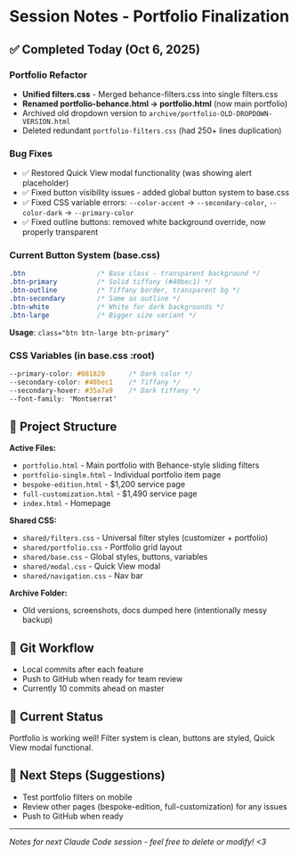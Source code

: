 # Session Notes - Portfolio Finalization

## ✅ Completed Today (Oct 6, 2025)

### Portfolio Refactor
- **Unified filters.css** - Merged behance-filters.css into single filters.css
- **Renamed portfolio-behance.html → portfolio.html** (now main portfolio)
- Archived old dropdown version to `archive/portfolio-OLD-DROPDOWN-VERSION.html`
- Deleted redundant `portfolio-filters.css` (had 250+ lines duplication)

### Bug Fixes
- ✅ Restored Quick View modal functionality (was showing alert placeholder)
- ✅ Fixed button visibility issues - added global button system to base.css
- ✅ Fixed CSS variable errors: `--color-accent` → `--secondary-color`, `--color-dark` → `--primary-color`
- ✅ Fixed outline buttons: removed white background override, now properly transparent

### Current Button System (base.css)
```css
.btn                  /* Base class - transparent background */
.btn-primary          /* Solid tiffany (#40bec1) */
.btn-outline          /* Tiffany border, transparent bg */
.btn-secondary        /* Same as outline */
.btn-white            /* White for dark backgrounds */
.btn-large            /* Bigger size variant */
```

**Usage**: `class="btn btn-large btn-primary"`

### CSS Variables (in base.css :root)
```css
--primary-color: #081820      /* Dark color */
--secondary-color: #40bec1    /* Tiffany */
--secondary-hover: #35a7a9    /* Dark tiffany */
--font-family: 'Montserrat'
```

## 📂 Project Structure

**Active Files:**
- `portfolio.html` - Main portfolio with Behance-style sliding filters
- `portfolio-single.html` - Individual portfolio item page
- `bespoke-edition.html` - $1,200 service page
- `full-customization.html` - $1,490 service page
- `index.html` - Homepage

**Shared CSS:**
- `shared/filters.css` - Universal filter styles (customizer + portfolio)
- `shared/portfolio.css` - Portfolio grid layout
- `shared/base.css` - Global styles, buttons, variables
- `shared/modal.css` - Quick View modal
- `shared/navigation.css` - Nav bar

**Archive Folder:**
- Old versions, screenshots, docs dumped here (intentionally messy backup)

## 🚀 Git Workflow
- Local commits after each feature
- Push to GitHub when ready for team review
- Currently 10 commits ahead on master

## 🎯 Current Status
Portfolio is working well! Filter system is clean, buttons are styled, Quick View modal functional.

## 💭 Next Steps (Suggestions)
- Test portfolio filters on mobile
- Review other pages (bespoke-edition, full-customization) for any issues
- Push to GitHub when ready

---

*Notes for next Claude Code session - feel free to delete or modify! <3*
